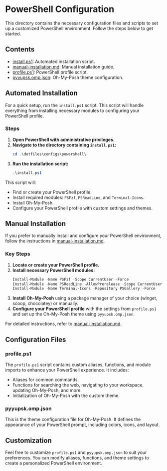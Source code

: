 # PowerShell Configuration

This directory contains the necessary configuration files and scripts to set up a customized PowerShell environment. Follow the steps below to get started.

## Contents

- [install.ps1](install.ps1): Automated installation script.
- [manual-installation.md](manual-installation.md): Manual installation guide.
- [profile.ps1](profile.ps1): PowerShell profile script.
- [pyyupsk.omp.json](pyyupsk.omp.json): Oh-My-Posh theme configuration.

## Automated Installation

For a quick setup, run the `install.ps1` script. This script will handle everything from installing necessary modules to configuring your PowerShell profile.

### Steps

1. **Open PowerShell with administrative privileges.**
2. **Navigate to the directory containing `install.ps1`:**
   ```powershell
   cd .\dotfiles\configs\powershell\
   ```
3. **Run the installation script:**
   ```powershell
   .\install.ps1
   ```

This script will:

- Find or create your PowerShell profile.
- Install required modules: `PSFzf`, `PSReadLine`, and `Terminal-Icons`.
- Install Oh-My-Posh.
- Configure your PowerShell profile with custom settings and themes.

## Manual Installation

If you prefer to manually install and configure your PowerShell environment, follow the instructions in [manual-installation.md](manual-installation.md).

### Key Steps

1. **Locate or create your PowerShell profile.**
2. **Install necessary PowerShell modules:**
   ```powershell
   Install-Module -Name PSFzf -Scope CurrentUser -Force
   Install-Module -Name PSReadLine -AllowPrerelease -Scope CurrentUser -Force -SkipPublisherCheck
   Install-Module -Name Terminal-Icons -Repository PSGallery -Force
   ```
3. **Install Oh-My-Posh** using a package manager of your choice (winget, scoop, chocolatey) or manually.
4. **Configure your PowerShell profile** with the settings from `profile.ps1` and set up the Oh-My-Posh theme using `pyyupsk.omp.json`.

For detailed instructions, refer to [manual-installation.md](manual-installation.md).

## Configuration Files

### profile.ps1

The `profile.ps1` script contains custom aliases, functions, and module imports to enhance your PowerShell experience. It includes:

- Aliases for common commands.
- Functions for searching the web, navigating to your workspace, updating Oh-My-Posh, and more.
- Initialization of Oh-My-Posh with the custom theme.

### pyyupsk.omp.json

This is the theme configuration file for Oh-My-Posh. It defines the appearance of your PowerShell prompt, including colors, icons, and layout.

## Customization

Feel free to customize `profile.ps1` and `pyyupsk.omp.json` to suit your preferences. You can modify aliases, functions, and theme settings to create a personalized PowerShell environment.
